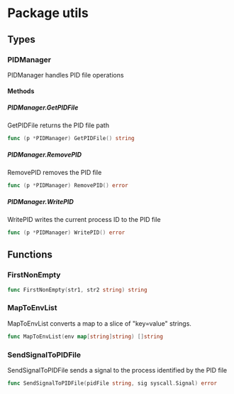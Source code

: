 # Package utils

## Types

### PIDManager

PIDManager handles PID file operations


#### Methods

##### PIDManager.GetPIDFile

GetPIDFile returns the PID file path


```go
func (p *PIDManager) GetPIDFile() string
```

##### PIDManager.RemovePID

RemovePID removes the PID file


```go
func (p *PIDManager) RemovePID() error
```

##### PIDManager.WritePID

WritePID writes the current process ID to the PID file


```go
func (p *PIDManager) WritePID() error
```

## Functions

### FirstNonEmpty

```go
func FirstNonEmpty(str1, str2 string) string
```

### MapToEnvList

MapToEnvList converts a map to a slice of "key=value" strings.


```go
func MapToEnvList(env map[string]string) []string
```

### SendSignalToPIDFile

SendSignalToPIDFile sends a signal to the process identified by the PID file


```go
func SendSignalToPIDFile(pidFile string, sig syscall.Signal) error
```

